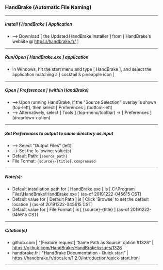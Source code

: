 
### HandBrake (Automatic File Naming)
<hr />


##### Install [ HandBrake ] Application 
* --> Download [ the Updated HandBrake Installer ] from [ HandBrake's website @ https://handbrake.fr/ ]
<hr />


##### Run/Open [ HandBrake.exe ] application
* In Windows, hit the start menu and type [ HandBrake ], and select the application matching a [ cocktail & pineapple icon ]
<hr />


##### Open [ Preferences ] (within HandBrake)
* --> Upon running HandBrake, if the "Source Selection" overlay is shown (top-left), then select [ Preferences ] (bottom-left)
* --> Alternatively, select [ Tools ] (top-menu/toolbar) -> [ Preferences ] (dropdown-option)
<hr />


##### Set Preferences to output to same directory as input
* --> Select "Output Files" (left)
* --> Set the following: value(s)
* Default Path:  ```{source_path}```
* File Format:   ```{source}-{title}.compressed```
<hr />


##### Note(s):
* Default installation path for [ HandBrake.exe ] is [ C:\Program Files\HandBrake\HandBrake.exe ] (as-of 20191222-045615 CST)
* Default value for [ Default Path ] is [ Click 'Browse' to set the default location ] (as-of 20191222-045615 CST)
* Default value for [ File Format ] is [ {source}-{title} ] (as-of 20191222-045615 CST)
<hr />


##### Citation(s)
* github.com  |  "[Feature request] 'Same Path as Source' option #1328"  |  https://github.com/HandBrake/HandBrake/issues/1328
* handbrake.fr  |  "HandBrake Documentation - Quick start"  |  https://handbrake.fr/docs/en/1.2.0/introduction/quick-start.html
<hr />

